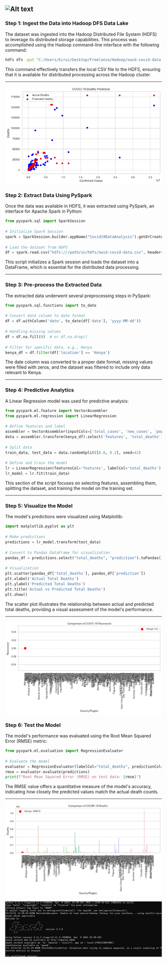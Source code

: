 ![Alt text](image-9.png)
---

### Step 1: Ingest the Data into Hadoop DFS Data Lake
The dataset was ingested into the Hadoop Distributed File System (HDFS) to leverage its distributed storage capabilities. This process was accomplished using the Hadoop command-line interface with the following command:

```bash
hdfs dfs -put "C:/Users/kirui/Desktop/Freelance/Hadoop/owid-covid-data.csv" /path/in/hdfs
```

This command effectively transfers the local CSV file to the HDFS, ensuring that it is available for distributed processing across the Hadoop cluster.

---

![Alt text](image-6.png)

### Step 2: Extract Data Using PySpark
Once the data was available in HDFS, it was extracted using PySpark, an interface for Apache Spark in Python:

```python
from pyspark.sql import SparkSession

# Initialize Spark Session
spark = SparkSession.builder.appName("Covid19DataAnalysis").getOrCreate()

# Load the dataset from HDFS
df = spark.read.csv("hdfs:///path/in/hdfs/owid-covid-data.csv", header=True, inferSchema=True)
```

This script initializes a Spark session and loads the dataset into a DataFrame, which is essential for the distributed data processing.

---

### Step 3: Pre-process the Extracted Data
The extracted data underwent several preprocessing steps in PySpark:

```python
from pyspark.sql.functions import to_date

# Convert date column to date format
df = df.withColumn('date', to_date(df['date'], 'yyyy-MM-dd'))

# Handling missing values
df = df.na.fill(0)  # or df.na.drop()

# Filter for specific data, e.g., Kenya
kenya_df = df.filter(df['location'] == 'Kenya')
```

The date column was converted to a proper date format, missing values were filled with zeros, and the dataset was filtered to include only data relevant to Kenya.

---

### Step 4: Predictive Analytics
A Linear Regression model was used for predictive analysis:

```python
from pyspark.ml.feature import VectorAssembler
from pyspark.ml.regression import LinearRegression

# Define features and label
assembler = VectorAssembler(inputCols=['total_cases', 'new_cases', 'population'], outputCol="features")
data = assembler.transform(kenya_df).select('features', 'total_deaths')

# Split data
train_data, test_data = data.randomSplit([0.8, 0.2], seed=42)

# Define and train the model
lr = LinearRegression(featuresCol='features', labelCol='total_deaths')
lr_model = lr.fit(train_data)
```

This section of the script focuses on selecting features, assembling them, splitting the dataset, and training the model on the training set.

---

### Step 5: Visualize the Model
The model's predictions were visualized using Matplotlib:

```python
import matplotlib.pyplot as plt

# Make predictions
predictions = lr_model.transform(test_data)

# Convert to Pandas DataFrame for visualization
pandas_df = predictions.select("total_deaths", "prediction").toPandas()

# Visualization
plt.scatter(pandas_df['total_deaths'], pandas_df['prediction'])
plt.xlabel('Actual Total Deaths')
plt.ylabel('Predicted Total Deaths')
plt.title('Actual vs Predicted Total Deaths')
plt.show()
```

The scatter plot illustrates the relationship between actual and predicted total deaths, providing a visual assessment of the model's performance.

---

![Alt text](image-4.png)

### Step 6: Test the Model
The model's performance was evaluated using the Root Mean Squared Error (RMSE) metric:

```python
from pyspark.ml.evaluation import RegressionEvaluator

# Evaluate the model
evaluator = RegressionEvaluator(labelCol="total_deaths", predictionCol="prediction", metricName="rmse")
rmse = evaluator.evaluate(predictions)
print(f"Root Mean Squared Error (RMSE) on test data: {rmse}")
```

The RMSE value offers a quantitative measure of the model's accuracy, indicating how closely the predicted values match the actual death counts.

---
![Alt text](image-3.png)

![Alt text](image-7.png)